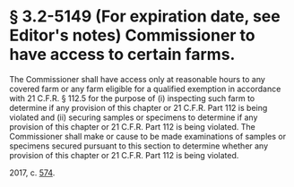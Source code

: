 # § 3.2-5149 (For expiration date, see Editor's notes) Commissioner to have access to certain farms.

<p>The Commissioner shall have access only at reasonable hours to any covered farm or any farm eligible for a qualified exemption in accordance with 21 C.F.R. § 112.5 for the purpose of (i) inspecting such farm to determine if any provision of this chapter or 21 C.F.R. Part 112 is being violated and (ii) securing samples or specimens to determine if any provision of this chapter or 21 C.F.R. Part 112 is being violated. The Commissioner shall make or cause to be made examinations of samples or specimens secured pursuant to this section to determine whether any provision of this chapter or 21 C.F.R. Part 112 is being violated.</p><p>2017, c. <a href='http://lis.virginia.gov/cgi-bin/legp604.exe?171+ful+CHAP0574'>574</a>.</p>